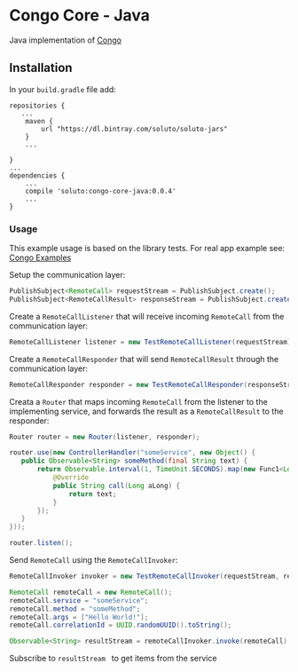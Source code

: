 # Congo Core - Java
Java implementation of [Congo](https://github.com/Soluto/congo-core)

## Installation
In your ```build.gradle``` file add:
```
repositories {
   ...
    maven {
        url "https://dl.bintray.com/soluto/soluto-jars"
    }
    ...
   
}
...
dependencies {
    ...
    compile 'soluto:congo-core-java:0.0.4'
    ...
}
```

### Usage
This example usage is based on the library tests. For real app example see: [Congo Examples](https://github.com/Soluto/congo-examples)

Setup the communication layer:
```java
PublishSubject<RemoteCall> requestStream = PublishSubject.create();
PublishSubject<RemoteCallResult> responseStream = PublishSubject.create();
```

Create a ```RemoteCallListener``` that will receive incoming ```RemoteCall``` from the communication layer:
```java
RemoteCallListener listener = new TestRemoteCallListener(requestStream);
```
Create a ```RemoteCallResponder``` that will send ```RemoteCallResult``` through the communication layer:
```java
RemoteCallResponder responder = new TestRemoteCallResponder(responseStream);
```
Creata a ```Router``` that maps incoming ```RemoteCall``` from the listener to the implementing service, and forwards the result as a ```RemoteCallResult``` to the responder:
```java
Router router = new Router(listener, responder);

router.use(new ControllerHandler("someService", new Object() {
   public Observable<String> someMethod(final String text) {
       return Observable.interval(1, TimeUnit.SECONDS).map(new Func1<Long, String>() {
           @Override
           public String call(Long aLong) {
               return text;
           }
       });
   }
}));

router.listen();
```
Send ```RemoteCall``` using the  ```RemoteCallInvoker```:
```java
RemoteCallInvoker invoker = new TestRemoteCallInvoker(requestStream, responseStream);

RemoteCall remoteCall = new RemoteCall();
remoteCall.service = "someService";
remoteCall.method = "someMethod";
remoteCall.args = ["Hello World!"];
remoteCall.correlationId = UUID.randomUUID().toString();

Observable<String> resultStream = remoteCallInvoker.invoke(remoteCall).cast(String.class)
```
Subscribe to ```resultStream ``` to get items from the service
